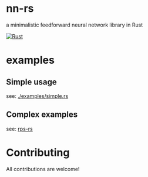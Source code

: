 # nn-rs
a minimalistic feedforward neural network library in Rust

[![Rust](https://github.com/pro465/nn-rs/actions/workflows/rust.yml/badge.svg)](https://github.com/pro465/nn-rs/actions/workflows/rust.yml)

# examples
## Simple usage
see: [./examples/simple.rs](./examples/simple.rs)
## Complex examples
see: [rps-rs](https://github.com/pro465/rps-rs)
# Contributing
All contributions are welcome!
